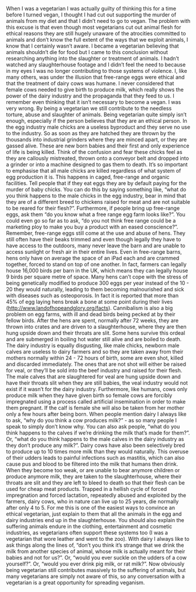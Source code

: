 When I was a vegetarian I was actually guilty of thinking this for a time before I turned vegan, I thought I had cut out supporting the murder of animals from my diet and that I didn’t need to go to vegan. The problem with this excuse is that even though most vegetarians cut out animal flesh for ethical reasons they are still hugely unaware of the atrocities committed to animals and don’t know the full extent of the ways that we exploit animals, I know that I certainly wasn’t aware. I became a vegetarian believing that animals shouldn’t die for food but I came to this conclusion without researching anything into the slaughter or treatment of animals. I hadn’t watched any slaughterhouse footage and I didn’t feel the need to because in my eyes I was no longer contributing to those systems of violence. I, like many others, was under the illusion that free-range eggs were ethical and that the treatment of dairy cows was humane. I never considered that female cows needed to give birth to produce milk, which really shows the power of the dairy industry and the propaganda that they feed to us. I remember even thinking that it isn’t necessary to become a vegan. I was very wrong. By being a vegetarian we still contribute to the needless torture, abuse and slaughter of animals. Being vegetarian quite simply isn’t enough, especially if the person believes that they are an ethical person. In the egg industry male chicks are a useless byproduct and they serve no use to the industry. So as soon as they are hatched they are thrown by the thousands into industrial grinders where they are minced apart, or they are gassed alive. These are new born babies and their first and only experience of life is being killed. Think of the confusion and fear these chicks feel as they are callously mistreated, thrown onto a conveyor belt and dropped into a grinder or into a machine designed to gas them to death. It’s so important to emphasise that all male chicks are killed regardless of what system of egg production it is. This happens in caged, free-range and organic facilities. Tell people that if they eat eggs they are by default paying for the murder of baby chicks. You can do this by saying something like, “what do you think happens to the male chicks in the egg industry, bear in mind that they are of a different breed to chickens raised for meat and are not suitable to be reared for their flesh?”. Furthermore, if people bring up free-range eggs, ask them “do you know what a free range egg farm looks like?”. You could even go so far as to ask, “do you not think free range could be a marketing ploy to make you buy a product with an eased conscience?”. Remember, free-range eggs still come at the use and abuse of hens. They still often have their beaks trimmed and even though legally they have to have access to the outdoors, many never leave the barn and are unable to access sunlight or fresh air in their entire lives. Even in free-range barns, hens only have on average the space of an iPad each and are crammed together, forced to stand on top of one another. In fact, farmers can legally house 16,000 birds per barn in the UK, which means they can legally house 9 birds per square metre of space. Many hens can’t cope with the stress of being genetically modified to produce 300 eggs per year instead of the 10 - 20 they would naturally, leading to them becoming malnourished and sick with diseases such as osteoporosis. In fact it is reported that more than 45% of egg laying hens break a bone at some point during their lives (http://www.landofhopeandglory.org/facts). Cannibalism is also a big problem on egg farms, with ill and dead birds being pecked at by their fellow birds. After the hens are spent, normally after 72 weeks, they are thrown into crates and are driven to a slaughterhouse, where they are then hung upside down and their throats are slit. Some hens survive this ordeal and are submerged in boiling hot water still alive and are boiled to death. The dairy industry is equally disgusting, like male chicks, newborn male calves are useless to dairy farmers and so they are taken away from their mothers normally within 24 - 72 hours of birth, some are even shot, killed and discarded immediately. The ones that are not shot will either be raised for veal, or they’ll be sold into the beef industry and raised for their flesh. The male calves that are slaughtered for veal are hung upside down and have their throats slit when they are still babies, the veal industry would not exist if it wasn’t for the dairy industry. Furthermore, like humans, cows only produce milk when they have given birth so female cows are forcibly impregnated using a process called artificial insemination in order to make them pregnant. If the calf is female she will also be taken from her mother only a few hours after being born. When people mention dairy I always like to ask, “why do you think a cow produces milk?” - as so many people I speak to simply don’t know why. You can also ask people, “what do you think happens to the calves if we’re drinking the milk that’s made for them?”. Or, “what do you think happens to the male calves in the dairy industry as they don’t produce any milk?”. Dairy cows have also been selectively bred to produce up to 10 times more milk than they would naturally. This overuse of their udders leads to painful infections such as mastitis, which can also cause pus and blood to be filtered into the milk that humans then drink. When they become too weak, or are unable to bear anymore children or produce anymore milk, they are taken to the slaughterhouse, where their throats are slit and they are left to bleed to death so that their flesh can be used for cheap meat products. Trapped in a hellish cycle of forced impregnation and forced lactation, repeatedly abused and exploited by the farmers, dairy cows, who in nature can live up to 25 years, die normally after only 4 to 5. For me this is one of the easiest ways to convince an ethical vegetarian, just explain to them that all the animals in the egg and dairy industries end up in the slaughterhouse. You should also explain the suffering animals endure in the clothing, entertainment and cosmetic industries, as vegetarians often support these systems too (I was a vegetarian that wore leather and went to the zoo). With dairy I always like to ask things along the lines of, “don’t you think it’s strange that we drink the milk from another species of animal, whose milk is actually meant for their babies and not for us?”. Or, “would you ever suckle on the udders of a cow yourself?”. Or, “would you ever drink pig milk, or rat milk?”. Now obviously being vegetarian still contributes massively to the suffering of animals, but many vegetarians are simply not aware of this, so any conversation with a vegetarian is a great opportunity for spreading veganism.